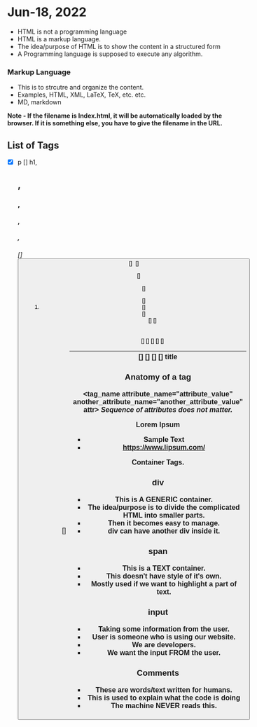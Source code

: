 # Jun-18, 2022
- HTML is not a programming language
- HTML is a markup language.
- The idea/purpose of HTML is to show the content in a structured form
- A Programming language is supposed to execute any algorithm.

### Markup Language
- This is to strcutre and organize the content.
- Examples, HTML, XML, LaTeX, TeX, etc. etc.
- MD, markdown


**Note - If the filename is Index.html, it will be automatically loaded by the browser. If it is something else, you have to give the filename in the URL.**

## List of Tags

- [x] p
[] h1, <h2>, <h3>, <h4>, <h5>, <h6>
[] <button>
[] <image />
[] <ul>
[] <ol>
[] <dl>
[] <li>
[] <dt>
[] <dd>
[] <table>
[] <table>
[] <tbody>
[] <thead>
[] <tfoot>
[] <tr>
[] <td>
[] <th>
[] <a>
[] <head>
[] <body>
[] title


### Anatomy of a tag

<tag_name attribute_name="attribute_value" another_attribute_name="another_attribute_value" attr>
***Sequence of attributes does not matter.***

Lorem Ipsum
- Sample Text
- https://www.lipsum.com/

Container Tags.
### div
- This is A GENERIC container.
- The idea/purpose is to divide the complicated HTML into smaller parts.
- Then it becomes easy to manage.
- div can have another div inside it.

### span
- This is a TEXT container.
- This doesn't have style of it's own.
- Mostly used if we want to highlight a part of text.

### input
- Taking some information from the user.
- User is someone who is using our website.
- We are developers.
- We want the input FROM the user.

### Comments
- These are words/text written for humans.
- This is used to explain what the code is doing
- The machine NEVER reads this.

<!-- sd
dgdfg
dfg
dfg
dfg
hfkjfhsdkf -->
